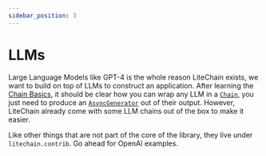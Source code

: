 ```yaml
---
sidebar_position: 3
---
```


# LLMs

Large Language Models like GPT-4 is the whole reason LiteChain exists, we want to build on top of LLMs to construct an application. After learning the [Chain Basics](/docs/chain-basics), it should be clear how you can wrap any LLM in a [`Chain`](pathname:///reference/litechain/index.html#chain), you just need to produce an [`AsyncGenerator`](https://peps.python.org/pep-0525/) out of their output. However, LiteChain already come with some LLM chains out of the box to make it easier.

Like other things that are not part of the core of the library, they live under `litechain.contrib`. Go ahead for OpenAI examples.